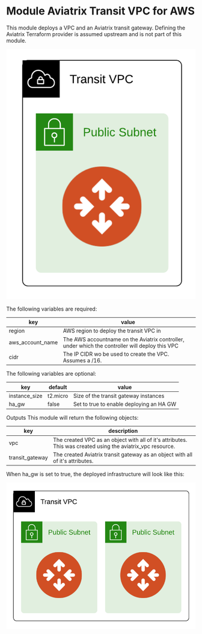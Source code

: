 # Module Aviatrix Transit VPC for AWS

This module deploys a VPC and an Aviatrix transit gateway. Defining the Aviatrix Terraform provider is assumed upstream and is not part of this module.

![diagram](images/module-aviatrix-transit-vpc-for-aws.png)

The following variables are required:

key | value
--- | ---
region | AWS region to deploy the transit VPC in
aws_account_name | The AWS accountname on the Aviatrix controller, under which the controller will deploy this VPC
cidr | The IP CIDR wo be used to create the VPC. Assumes a /16.

The following variables are optional:

key | default | value
--- | --- | ---
instance_size | t2.micro | Size of the transit gateway instances
ha_gw | false | Set to true to enable deploying an HA GW

Outputs
This module will return the following objects:

key | description
--- | ---
vpc | The created VPC as an object with all of it's attributes. This was created using the aviatrix_vpc resource.
transit_gateway | The created Aviatrix transit gateway as an object with all of it's attributes.

When ha_gw is set to true, the deployed infrastructure will look like this:

![diagram](images/module-aviatrix-transit-vpc-for-aws-ha.png)